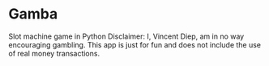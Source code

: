 # Gamba
Slot machine game in Python
Disclaimer: I, Vincent Diep, am in no way encouraging gambling. This app is just for fun and does not include the use of real money transactions.
